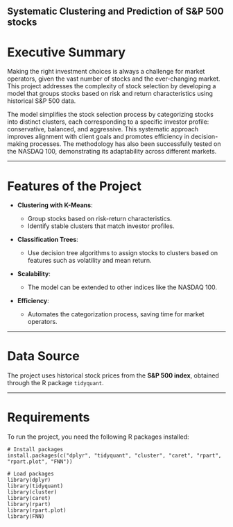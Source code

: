 
## Systematic Clustering and Prediction of S&P 500 stocks


# Executive Summary

Making the right investment choices is always a challenge for market operators, given the vast number of stocks and the ever-changing market. This project addresses the complexity of stock selection by developing a model that groups stocks based on risk and return characteristics using historical S&P 500 data.

The model simplifies the stock selection process by categorizing stocks into distinct clusters, each corresponding to a specific investor profile: conservative, balanced, and aggressive. This systematic approach improves alignment with client goals and promotes efficiency in decision-making processes. The methodology has also been successfully tested on the NASDAQ 100, demonstrating its adaptability across different markets.

---

# Features of the Project

- **Clustering with K-Means**:
  - Group stocks based on risk-return characteristics.
  - Identify stable clusters that match investor profiles.

- **Classification Trees**:
  - Use decision tree algorithms to assign stocks to clusters based on features such as volatility and mean return.

- **Scalability**:
  - The model can be extended to other indices like the NASDAQ 100.

- **Efficiency**:
  - Automates the categorization process, saving time for market operators.

---

# Data Source

The project uses historical stock prices from the **S&P 500 index**, obtained through the R package `tidyquant`.

---

# Requirements

To run the project, you need the following R packages installed:

```{r, eval=FALSE}
# Install packages
install.packages(c("dplyr", "tidyquant", "cluster", "caret", "rpart", "rpart.plot", "FNN"))

# Load packages
library(dplyr)
library(tidyquant)
library(cluster)
library(caret)
library(rpart)
library(rpart.plot)
library(FNN)
